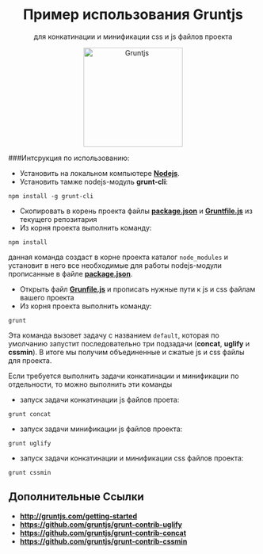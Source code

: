<h1 align="center">Пример использования Gruntjs</h1>
<p align="center">для конкатинации и минификации css и js файлов проекта</p>

<p align="center">
  <a target="_blank" href="http://gruntjs.com/getting-started">
    <img  style="max-width:100%;"
          alt="Gruntjs"
          height="200px"
          src="https://1.gravatar.com/avatar/801a04ad77406f5ba958a607f2b27880?d=https%3A%2F%2Fidenticons.github.com%2F4e4819fe606f4444e784c9db7413ec4e.png&r=x&s=400" />
  </a>
</p>

###Интсрукция по использованию:
* Установить на локальном компьютере **[Nodejs](http://nodejs.org/)**.
* Установить тамже nodejs-модуль **grunt-cli**:

```
npm install -g grunt-cli
```

* Скопировать в корень проекта файлы **[package.json](https://github.com/uran1980/gruntjs-usage-example/blob/master/package.json)** и **[Gruntfile.js](https://github.com/uran1980/gruntjs-usage-example/blob/master/Gruntfile.js)** из текущего репозитария
* Из корня проекта выполнить команду:

```
npm install
```
данная команда создаст в корне проекта каталог ```node_modules``` и установит в него все необходимые для работы nodejs-модули прописанные в файле **[package.json](https://github.com/uran1980/gruntjs-usage-example/blob/master/package.json)**.
* Открыть файл **[Grunfile.js](https://github.com/uran1980/gruntjs-usage-example/blob/master/Gruntfile.js)** и прописать нужные пути к js и css файлам вашего проекта
* Из корня проекта выполнить команду:

```
grunt
```
Эта команда вызовет задачу с названием ```default```, которая по умолчанию запустит последовательно три подзадачи (**concat**, **uglify** и **cssmin**). В итоге мы получим объединенные и сжатые js и css файлы для проекта.

Если требуется выполнить задачи конкатинации и минификации по отдельности, то можно выполнить эти команды
* запуск задачи конкатинации js файлов проета:

```
grunt concat
```

* запуск задачи минификации js файлов проекта:

```
grunt uglify
```

* запуск задачи конкатинации и минификации css файлов проекта:

```
grunt cssmin
```

## Дополнительные Ссылки
* **http://gruntjs.com/getting-started**
* **https://github.com/gruntjs/grunt-contrib-uglify**
* **https://github.com/gruntjs/grunt-contrib-concat**
* **https://github.com/gruntjs/grunt-contrib-cssmin**

